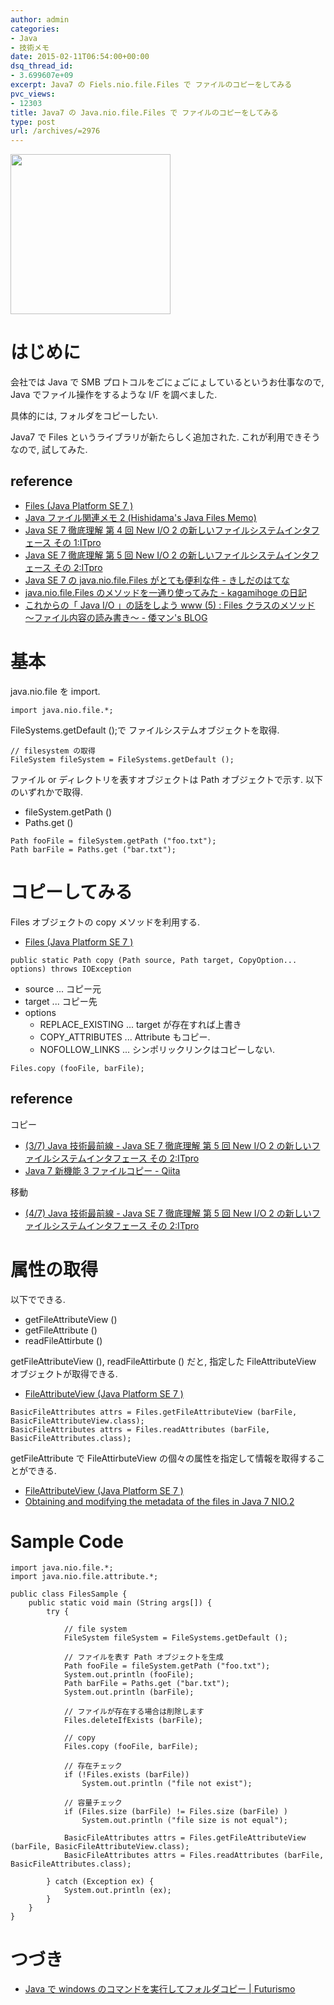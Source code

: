 ```yaml
---
author: admin
categories:
- Java
- 技術メモ
date: 2015-02-11T06:54:00+00:00
dsq_thread_id:
- 3.699607e+09
excerpt: Java7 の Fiels.nio.file.Files で ファイルのコピーをしてみる
pvc_views:
- 12303
title: Java7 の Java.nio.file.Files で ファイルのコピーをしてみる
type: post
url: /archives/=2976
---
```


<a href="https://futurismo.biz/wp-content/uploads/java.png"><img alt="" src="https://futurismo.biz/wp-content/uploads/java.png" width="256" height="256" /></a>

はじめに
========

会社では Java で SMB プロトコルをごにょごにょしているというお仕事なので,
Java でファイル操作をするような I/F を調べました.

具体的には, フォルダをコピーしたい.

Java7 で Files というライブラリが新たらしく追加された.
これが利用できそうなので, 試してみた.

reference
---------

-   [Files (Java Platform SE 7
    )](https://docs.oracle.com/javase/jp/7/api/java/nio/file/Files.html)
-   [Java ファイル関連メモ 2 (Hishidama's Java Files
    Memo)](https://www.ne.jp/asahi/hishidama/home/tech/java/files.html)
-   [Java SE 7 徹底理解 第 4 回 New I/O 2
    の新しいファイルシステムインタフェース その
    1:ITpro](https://itpro.nikkeibp.co.jp/article/COLUMN/20110725/362803/?ST=develop)
-   [Java SE 7 徹底理解 第 5 回 New I/O 2
    の新しいファイルシステムインタフェース その
    2:ITpro](https://itpro.nikkeibp.co.jp/article/COLUMN/20110830/367909/)
-   [Java SE 7 の java.nio.file.Files がとても便利な件 -
    きしだのはてな](https://d.hatena.ne.jp/nowokay/20110707)
-   [java.nio.file.Files のメソッドを一通り使ってみた - kagamihoge
    の日記](https://kagamihoge.hatenablog.com/entry/20130110/1357810886)
-   [これからの「 Java I/O 」の話をしよう www (5) : Files
    クラスのメソッド 〜ファイル内容の読み書き〜 - 倭マン's
    BLOG](https://waman.hatenablog.com/entry/20120515/1337044411)

基本
====

java.nio.file を import.

``` {.java}
import java.nio.file.*; 
```

FileSystems.getDefault ();で ファイルシステムオブジェクトを取得.

``` {.java}
// filesystem の取得
FileSystem fileSystem = FileSystems.getDefault ();
```

ファイル or ディレクトリを表すオブジェクトは Path オブジェクトで示す.
以下のいずれかで取得.

-   fileSystem.getPath ()
-   Paths.get ()

``` {.java}
Path fooFile = fileSystem.getPath ("foo.txt");
Path barFile = Paths.get ("bar.txt");
```

コピーしてみる
==============

Files オブジェクトの copy メソッドを利用する.

-   [Files (Java Platform SE 7
    )](https://docs.oracle.com/javase/jp/7/api/java/nio/file/Files.html#copy (java.nio.file.Path,%20java.nio.file.Path,%20java.nio.file.CopyOption...))

``` {.java}
public static Path copy (Path source, Path target, CopyOption... options) throws IOException
```

-   source ... コピー元
-   target ... コピー先
-   options
    -   REPLACE\_EXISTING ... target が存在すれば上書き
    -   COPY\_ATTRIBUTES ... Attribute もコピー.
    -   NOFOLLOW\_LINKS ... シンポリックリンクはコピーしない.

``` {.java}
Files.copy (fooFile, barFile);
```

reference
---------

コピー

-   [(3/7) Java 技術最前線 - Java SE 7 徹底理解 第 5 回 New I/O 2
    の新しいファイルシステムインタフェース その
    2:ITpro](https://itpro.nikkeibp.co.jp/article/COLUMN/20110830/367909/?ST=develop&P=3)
-   [Java 7 新機能 3 ファイルコピー -
    Qiita](https://qiita.com/asahina_dev/items/ce85cc4ddec2543b99f0)

移動

-   [(4/7) Java 技術最前線 - Java SE 7 徹底理解 第 5 回 New I/O 2
    の新しいファイルシステムインタフェース その
    2:ITpro](https://itpro.nikkeibp.co.jp/article/COLUMN/20110830/367909/?ST=develop&P=4)

属性の取得
==========

以下でできる.

-   getFileAttributeView ()
-   getFileAttribute ()
-   readFileAttirbute ()

getFileAttributeView (), readFileAttirbute () だと, 指定した
FileAttributeView オブジェクトが取得できる.

-   [FileAttributeView (Java Platform SE 7
    )](https://docs.oracle.com/javase/7/docs/api/java/nio/file/attribute/FileAttributeView.html)

``` {.java}
BasicFileAttributes attrs = Files.getFileAttributeView (barFile, BasicFileAttributeView.class);
BasicFileAttributes attrs = Files.readAttributes (barFile, BasicFileAttributes.class);
```

getFileAttribute で FileAttirbuteView
の個々の属性を指定して情報を取得することができる.

-   [FileAttributeView (Java Platform SE 7
    )](https://docs.oracle.com/javase/7/docs/api/java/nio/file/attribute/FileAttributeView.html)
-   [Obtaining and modifying the metadata of the files in Java 7
    NIO.2](https://www.javabeat.net/obtaining-and-modifying-the-metadata-of-the-files-in-java-7-nio-2/)

Sample Code
===========

``` {.java}
import java.nio.file.*;
import java.nio.file.attribute.*;

public class FilesSample {
    public static void main (String args[]) {
        try {

            // file system
            FileSystem fileSystem = FileSystems.getDefault ();

            // ファイルを表す Path オブジェクトを生成
            Path fooFile = fileSystem.getPath ("foo.txt");
            System.out.println (fooFile);
            Path barFile = Paths.get ("bar.txt");
            System.out.println (barFile);

            // ファイルが存在する場合は削除します
            Files.deleteIfExists (barFile);

            // copy
            Files.copy (fooFile, barFile);

            // 存在チェック
            if (!Files.exists (barFile)) 
                System.out.println ("file not exist");

            // 容量チェック
            if (Files.size (barFile) != Files.size (barFile) ) 
                System.out.println ("file size is not equal");

            BasicFileAttributes attrs = Files.getFileAttributeView (barFile, BasicFileAttributeView.class);
            BasicFileAttributes attrs = Files.readAttributes (barFile, BasicFileAttributes.class);

        } catch (Exception ex) {
            System.out.println (ex);
        }
    }
}
```

つづき
======

-   [Java で windows のコマンドを実行してフォルダコピー |
    Futurismo](https://futurismo.biz/archives/2978)

